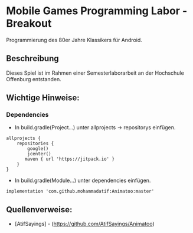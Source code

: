 # Mobile Games Programming Labor - Breakout

Programmierung des 80er Jahre Klassikers für Android.

## Beschreibung

Dieses Spiel ist im Rahmen einer Semesterlaborarbeit an der Hochschule Offenburg entstanden.

## Wichtige Hinweise:

### Dependencies
* In build.gradle(Project...) unter allprojects -> repositorys einfügen.
```
allprojects {
    repositories {
        google()
        jcenter()
       maven { url 'https://jitpack.io' }
    }
}
```

* In build.gradle(Module...) unter dependencies einfügen.
```
implementation 'com.github.mohammadatif:Animatoo:master'
```

## Quellenverweise:

* [AtifSayings] - (https://github.com/AtifSayings/Animatoo)
